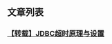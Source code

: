 ## 文章列表  

### [【转载】JDBC超时原理与设置](jdbc/understanding-jdbc-internals-and-timeout-configuration.md)   

 

  
